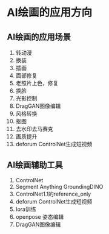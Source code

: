 # AI绘画的应用方向

## AI绘画的应用场景
1. 转动漫
2. 换装
3. 插画
4. 面部修复
5. 老照片上色，修复
6. 换脸
7. 光影控制
8. DragGAN图像编辑
9. 风格转换
10. 抠图
11. 去水印去马赛克
12. 画质提升
13. deforum ControlNet生成短视频

## AI绘画辅助工具
1. ControlNet
2. Segment Anything GroundingDINO
2. ControlNet1.1的reference_only
3. deforum ControlNet生成短视频
4. lora训练
5. openpose 姿态编辑
6. DragGAN图像编辑